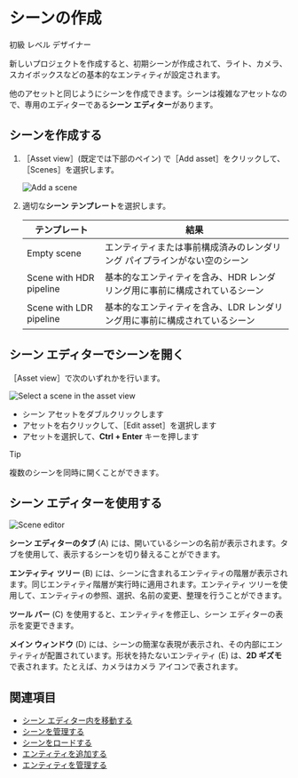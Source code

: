 # シーンの作成

<span class="label label-doc-level">初級</span>
<span class="label label-doc-audience">レベル デザイナー</span>

新しいプロジェクトを作成すると、初期シーンが作成されて、ライト、カメラ、スカイボックスなどの基本的なエンティティが設定されます。

他のアセットと同じようにシーンを作成できます。シーンは複雑なアセットなので、専用のエディターである**シーン エディター**があります。

## シーンを作成する

1. ［Asset view］(既定では下部のペイン) で［Add asset］をクリックして、［Scenes］を選択します。

    ![Add a scene](media/add-scene.png)

2. 適切な**シーン テンプレート**を選択します。

    テンプレート | 結果
    ---------|--------
    Empty scene | エンティティまたは事前構成済みのレンダリング パイプラインがない空のシーン
    Scene with HDR pipeline | 基本的なエンティティを含み、HDR レンダリング用に事前に構成されているシーン
    Scene with LDR pipeline | 基本的なエンティティを含み、LDR レンダリング用に事前に構成されているシーン

## シーン エディターでシーンを開く

［Asset view］で次のいずれかを行います。

![Select a scene in the asset view](media/open-scene-from-asset-view.png)

* シーン アセットをダブルクリックします
* アセットを右クリックして、［Edit asset］を選択します
* アセットを選択して、**Ctrl + Enter** キーを押します

> [!TIP]
> 複数のシーンを同時に開くことができます。

## シーン エディターを使用する

![Scene editor](media/create-a-scene-default-scene-editor.png)

**シーン エディターのタブ** (A) には、開いているシーンの名前が表示されます。タブを使用して、表示するシーンを切り替えることができます。

**エンティティ ツリー** (B) には、シーンに含まれるエンティティの階層が表示されます。同じエンティティ階層が実行時に適用されます。エンティティ ツリーを使用して、エンティティの参照、選択、名前の変更、整理を行うことができます。

**ツール バー** (C) を使用すると、エンティティを修正し、シーン エディターの表示を変更できます。

**メイン ウィンドウ** (D) には、シーンの簡潔な表現が表示され、その内部にエンティティが配置されています。形状を持たないエンティティ (E) は、**2D ギズモ**で表されます。たとえば、カメラはカメラ アイコンで表されます。

## 関連項目

* [シーン エディター内を移動する](navigate-in-the-scene-editor.md)
* [シーンを管理する](manage-scenes.md)
* [シーンをロードする](load-scenes.md)
* [エンティティを追加する](add-entities.md)
* [エンティティを管理する](manage-entities.md)
